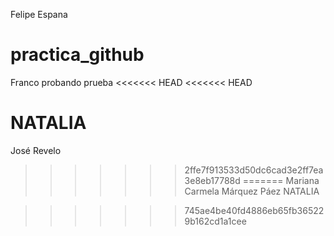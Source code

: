 Felipe Espana
# practica_github
Franco probando
prueba
<<<<<<< HEAD
<<<<<<< HEAD

NATALIA
=======
José Revelo
>>>>>>> 2ffe7f913533d50dc6cad3e2ff7ea3e8eb17788d
=======
Mariana Carmela Márquez Páez
NATALIA

>>>>>>> 745ae4be40fd4886eb65fb365229b162cd1a1cee
